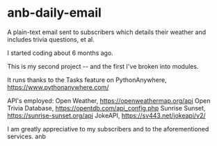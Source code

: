 # anb-daily-email
A plain-text email sent to subscribers which details their weather and includes trivia questions, et al.

I started coding about 6 months ago.

This is my second project -- and the first I've broken into modules.

It runs thanks to the Tasks feature on PythonAnywhere, https://www.pythonanywhere.com/

API's employed:
Open Weather, https://openweathermap.org/api
Open Trivia Database, https://opentdb.com/api_config.php
Sunrise Sunset, https://sunrise-sunset.org/api
JokeAPI, https://sv443.net/jokeapi/v2/

I am greatly appreciative to my subscribers and to the aforementioned services.
anb
